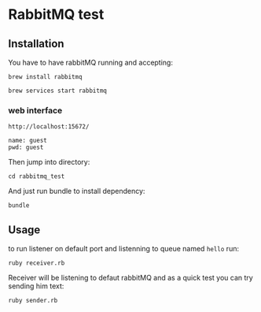 # RabbitMQ test

## Installation

You have to have rabbitMQ running and accepting:

```
brew install rabbitmq

brew services start rabbitmq
```

### web interface
`http://localhost:15672/`

```
name: guest
pwd: guest
```

Then jump into directory:

```
cd rabbitmq_test
```

And just run bundle to install dependency:

```
bundle
```

## Usage

to run listener on default port and listenning to queue named `hello` run:

```
ruby receiver.rb
```

Receiver will be listening to defaut rabbitMQ and as a quick test you can try sending him text:

```
ruby sender.rb
```
